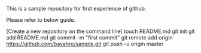 This is a sample repository for first experience of github.

Please refer to below guide.

[Create a new repository on the command line]
	touch README.md
	git init
	git add README.md
	git commit -m "first commit"
	git remote add origin https://github.com/bayahro/sample.git
	git push -u origin master

